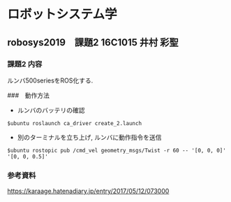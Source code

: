 # ロボットシステム学
## robosys2019　課題2 16C1015 井村 彩聖
### 課題2 内容
ルンバ500seriesをROS化する.

###　動作方法
* ルンバのバッテリの確認
```
$ubuntu roslaunch ca_driver create_2.launch
```
* 別のターミナルを立ち上げ, ルンバに動作指令を送信
```
$ubuntu rostopic pub /cmd_vel geometry_msgs/Twist -r 60 -- '[0, 0, 0]' '[0, 0, 0.5]'
```

### 参考資料
https://karaage.hatenadiary.jp/entry/2017/05/12/073000


